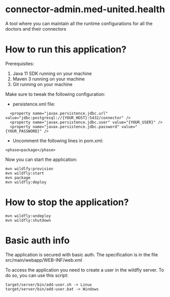 # connector-admin.med-united.health

A tool where you can maintain all the runtime configurations for all the doctors and their connectors

# How to run this application?

Prerequisites:

1. Java 11 SDK running on your machine
2. Maven 3 running on your machine
3. Git running on your machine 

Make sure to tweak the following configuration:

- persistence.xml file:
```
  <property name="javax.persistence.jdbc.url" value="jdbc:postgresql://{YOUR_HOST}:5432/connector" />
  <property name="javax.persistence.jdbc.user" value="{YOUR_USER}" /> 
  <property name="javax.persistence.jdbc.password" value="{YOUR_PASSWORD}" /> 
```
- Uncomment the following lines in pom.xml:
```
<phase>package</phase>
```

Now you can start the application:
```
mvn wildlfy:provision
mvn wildfly:start
mvn package
mvn wildfly:deploy
```
# How to stop the application?
```
mvn wildfly:undeploy
mvn wildfly:shutdown
```

# Basic auth info

The application is secured with basic auth. The specification is in the file src/main/webapp/WEB-INF/web.xml

To access the application you need to create a user in the wildfly server. To do so, you can use this script:
```
target/server/bin/add-user.sh -> Linux
target/server/bin/add-user.bat -> Windows
```
